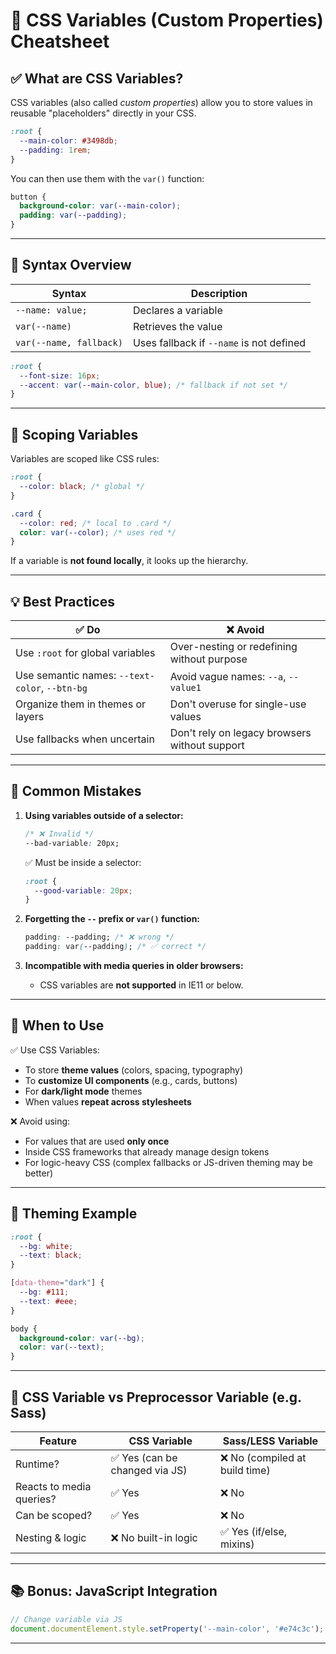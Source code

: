 
# 🎨 CSS Variables (Custom Properties) Cheatsheet

## ✅ What are CSS Variables?

CSS variables (also called *custom properties*) allow you to store values in reusable "placeholders" directly in your CSS.

```css
:root {
  --main-color: #3498db;
  --padding: 1rem;
}
```

You can then use them with the `var()` function:

```css
button {
  background-color: var(--main-color);
  padding: var(--padding);
}
```

---

## 🧪 Syntax Overview

| Syntax                  | Description                              |
| ----------------------- | ---------------------------------------- |
| `--name: value;`        | Declares a variable                      |
| `var(--name)`           | Retrieves the value                      |
| `var(--name, fallback)` | Uses fallback if `--name` is not defined |

```css
:root {
  --font-size: 16px;
  --accent: var(--main-color, blue); /* fallback if not set */
}
```

---

## 🧱 Scoping Variables

Variables are scoped like CSS rules:

```css
:root {
  --color: black; /* global */
}

.card {
  --color: red; /* local to .card */
  color: var(--color); /* uses red */
}
```

If a variable is **not found locally**, it looks up the hierarchy.

---

## 💡 Best Practices

| ✅ Do                                           | ❌ Avoid                                       |
| ---------------------------------------------- | --------------------------------------------- |
| Use `:root` for global variables               | Over-nesting or redefining without purpose    |
| Use semantic names: `--text-color`, `--btn-bg` | Avoid vague names: `--a`, `--value1`          |
| Organize them in themes or layers              | Don't overuse for single-use values           |
| Use fallbacks when uncertain                   | Don't rely on legacy browsers without support |

---

## 🚫 Common Mistakes

1. **Using variables outside of a selector:**

   ```css
   /* ❌ Invalid */
   --bad-variable: 20px;
   ```

   ✅ Must be inside a selector:

   ```css
   :root {
     --good-variable: 20px;
   }
   ```

2. **Forgetting the `--` prefix or `var()` function:**

   ```css
   padding: --padding; /* ❌ wrong */
   padding: var(--padding); /* ✅ correct */
   ```

3. **Incompatible with media queries in older browsers:**

   * CSS variables are **not supported** in IE11 or below.

---

## 🧭 When to Use

✅ Use CSS Variables:

* To store **theme values** (colors, spacing, typography)
* To **customize UI components** (e.g., cards, buttons)
* For **dark/light mode** themes
* When values **repeat across stylesheets**

❌ Avoid using:

* For values that are used **only once**
* Inside CSS frameworks that already manage design tokens
* For logic-heavy CSS (complex fallbacks or JS-driven theming may be better)

---

## 🌈 Theming Example

```css
:root {
  --bg: white;
  --text: black;
}

[data-theme="dark"] {
  --bg: #111;
  --text: #eee;
}

body {
  background-color: var(--bg);
  color: var(--text);
}
```

---

## 🧪 CSS Variable vs Preprocessor Variable (e.g. Sass)

| Feature                  | CSS Variable                  | Sass/LESS Variable            |
| ------------------------ | ----------------------------- | ----------------------------- |
| Runtime?                 | ✅ Yes (can be changed via JS) | ❌ No (compiled at build time) |
| Reacts to media queries? | ✅ Yes                         | ❌ No                          |
| Can be scoped?           | ✅ Yes                         | ❌ No                          |
| Nesting & logic          | ❌ No built-in logic           | ✅ Yes (if/else, mixins)       |

---

## 📚 Bonus: JavaScript Integration

```js
// Change variable via JS
document.documentElement.style.setProperty('--main-color', '#e74c3c');
```

---

